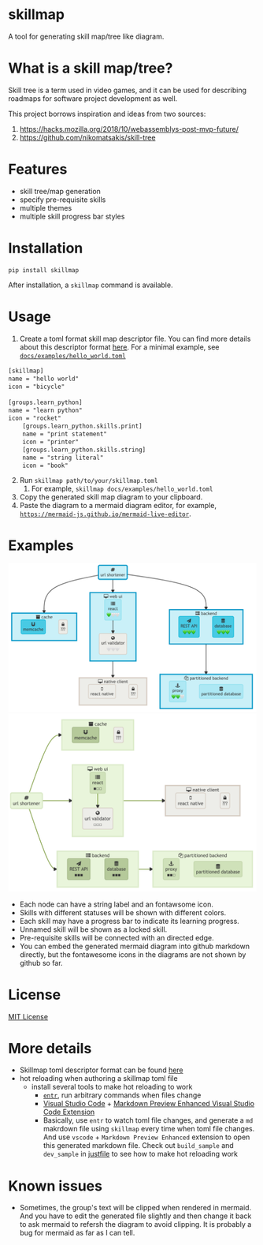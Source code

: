 # skillmap
A tool for generating skill map/tree like diagram.

# What is a skill map/tree?
Skill tree is a term used in video games, and it can be used for describing roadmaps for software project development as well.

This project borrows inspiration and ideas from two sources:
1. https://hacks.mozilla.org/2018/10/webassemblys-post-mvp-future/
2. https://github.com/nikomatsakis/skill-tree

# Features
* skill tree/map generation
* specify pre-requisite skills
* multiple themes
* multiple skill progress bar styles
# Installation
```
pip install skillmap
```
After installation, a `skillmap` command is available.

# Usage
1. Create a toml format skill map descriptor file. You can find more details about this descriptor format [here](docs/skillmap_descriptor.md). For a minimal example, see [`docs/examples/hello_world.toml`](docs/examples/hello_world.toml)
```
[skillmap]
name = "hello world"
icon = "bicycle"

[groups.learn_python]
name = "learn python"
icon = "rocket"
    [groups.learn_python.skills.print]
    name = "print statement"
    icon = "printer"
    [groups.learn_python.skills.string]
    name = "string literal"
    icon = "book"
```

2. Run `skillmap path/to/your/skillmap.toml`
   1. For example, `skillmap docs/examples/hello_world.toml`
3. Copy the generated skill map diagram to your clipboard.
4. Paste the diagram to a mermaid diagram editor, for example, [`https://mermaid-js.github.io/mermaid-live-editor`](https://mermaid-js.github.io/mermaid-live-editor).

# Examples
![ocean_theme_example](docs/images/ocean_theme_example.png)
![orientation_example](docs/images/orientation_example.png)

* Each node can have a string label and an fontawsome icon.
* Skills with different statuses will be shown with different colors.
* Each skill may have a progress bar to indicate its learning progress.
* Unnamed skill will be shown as a locked skill.
* Pre-requisite skills will be connected with an directed edge.
* You can embed the generated mermaid diagram into github markdown directly, but the fontawesome icons in the diagrams are not shown by github so far.

# License
[MIT License](LICENSE)

# More details
* Skillmap toml descriptor format can be found [here](docs/skillmap_descriptor.md)
* hot reloading when authoring a skillmap toml file
    * install several tools to make hot reloading to work
        * [`entr`](https://github.com/eradman/entr), run arbitrary commands when files change
        * [Visual Studio Code](https://code.visualstudio.com) + [Markdown Preview Enhanced Visual Studio Code Extension](https://marketplace.visualstudio.com/items?itemName=shd101wyy.markdown-preview-enhanced)
        * Basically, use `entr` to watch toml file changes, and generate a `md` makrdown file using `skillmap` every time when toml file changes. And use `vscode` + `Markdown Preview Enhanced` extension to open this generated markdown file. Check out `build_sample` and `dev_sample` in [justfile](justfile) to see how to make hot reloading work
# Known issues
* Sometimes, the group's text will be clipped when rendered in mermaid. And you have to edit the generated file slightly and then change it back to ask mermaid to refersh the diagram to avoid clipping. It is probably a bug for mermaid as far as I can tell. 